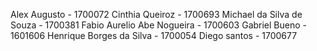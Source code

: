 
Alex Augusto - 1700072
Cinthia Queiroz - 1700693
Michael da Silva de Souza - 1700381
Fabio Aurelio Abe Nogueira - 1700603
Gabriel Bueno - 1601606
Henrique Borges da Silva - 1700054
Diego santos - 1700677